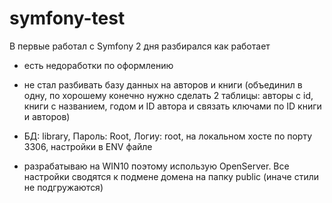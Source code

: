 # symfony-test

В первые работал с Symfony 2 дня разбирался как работает
- есть недоработки по оформлению

- не стал разбивать базу данных на авторов и книги 
  (объединил в одну, по хорошему конечно нужно сделать 2 таблицы: авторы с id, книги с названием, годом и ID автора и связать ключами по ID книги и авторов)
  
- БД: library, Пароль: Root, Логиy: root, на локальном хосте по порту 3306, настройки в ENV файле
  
- разрабатываю на WIN10 поэтому использую OpenServer. Все настройки сводятся к подмене домена на папку public (иначе стили не подгружаются)

